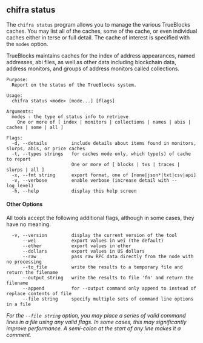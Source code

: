 ## chifra status

The `chifra status` program allows you to manage the various TrueBlocks caches. You may list all of the caches, some of the cache, or even individual caches either in terse or full detail. The cache of interest is specified with the `modes` option.

TrueBlocks maintains caches for the index of address appearances, named addresses, abi files, as well as other data including blockchain data, address monitors, and groups of address monitors called collections.

```[plaintext]
Purpose:
  Report on the status of the TrueBlocks system.

Usage:
  chifra status <mode> [mode...] [flags]

Arguments:
  modes - the type of status info to retrieve
	One or more of [ index | monitors | collections | names | abis | caches | some | all ]

Flags:
  -d, --details         include details about items found in monitors, slurps, abis, or price caches
  -t, --types strings   for caches mode only, which type(s) of cache to report
                        One or more of [ blocks | txs | traces | slurps | all ]
  -x, --fmt string      export format, one of [none|json*|txt|csv|api]
  -v, --verbose         enable verbose (increase detail with --log_level)
  -h, --help            display this help screen
```

#### Other Options

All tools accept the following additional flags, although in some cases, they have no meaning.

```[plaintext]
  -v, --version         display the current version of the tool
      --wei             export values in wei (the default)
      --ether           export values in ether
      --dollars         export values in US dollars
      --raw             pass raw RPC data directly from the node with no processing
      --to_file         write the results to a temporary file and return the filename
      --output string   write the results to file 'fn' and return the filename
      --append          for --output command only append to instead of replace contents of file
      --file string     specify multiple sets of command line options in a file
```

*For the `--file string` option, you may place a series of valid command lines in a file using any valid flags. In some cases, this may significantly improve performance. A semi-colon at the start of any line makes it a comment.*
